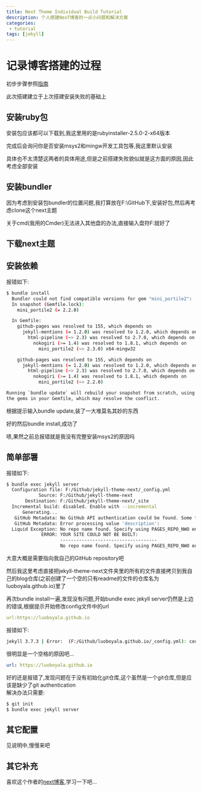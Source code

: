 ```yaml
---
title: Next Theme Individual Build Tutorial
description: 个人搭建NexT博客的一点小问题和解决方案
categories:
 - tutorial
tags: [jekyll]
---
```

# 记录博客搭建的过程

初步步骤参照[指南](http://theme-next.simpleyyt.com/getting-started.html)

此次搭建建立于上次搭建安装失败的基础上

## 安装ruby包

安装包应该都可以下载到,我这里用的是rubyinstaller-2.5.0-2-x64版本

完成后会询问你是否安装msys2和mingw开发工具包等,我这里默认安装

具体也不太清楚这两者的具体用途,但是之前搭建失败貌似就是这方面的原因,因此考虑全部安装

## 安装bundler

因为考虑到安装包bundler的位置问题,我打算放在F:\GitHub下,安装好包,然后再考虑clone这个next主题

关于cmd(我用的Cmder)无法进入其他盘的办法,直接输入盘符F:就好了

## 下载next主题

## 安装依赖

报错如下:

```sh
$ bundle install
  Bundler could not find compatible versions for gem "mini_portile2":
  In snapshot (Gemfile.lock):
    mini_portile2 (= 2.2.0)

  In Gemfile:
    github-pages was resolved to 155, which depends on
      jekyll-mentions (= 1.2.0) was resolved to 1.2.0, which depends on
        html-pipeline (~> 2.3) was resolved to 2.7.0, which depends on
          nokogiri (>= 1.4) was resolved to 1.8.1, which depends on
            mini_portile2 (~> 2.3.0) x64-mingw32

    github-pages was resolved to 155, which depends on
      jekyll-mentions (= 1.2.0) was resolved to 1.2.0, which depends on
        html-pipeline (~> 2.3) was resolved to 2.7.0, which depends on
          nokogiri (>= 1.4) was resolved to 1.8.1, which depends on
            mini_portile2 (~> 2.2.0)

Running `bundle update` will rebuild your snapshot from scratch, using only
the gems in your Gemfile, which may resolve the conflict.
```

根据提示输入bundle update,装了一大堆莫名其妙的东西

好的然后bundle install,成功了

啧,果然之前总报错就是我没有完整安装msys2的原因吗

## 简单部署

报错如下:

```sh
$ bundle exec jekyll server
  Configuration file: F:/Github/jekyll-theme-next/_config.yml
            Source: F:/Github/jekyll-theme-next
       Destination: F:/Github/jekyll-theme-next/_site
  Incremental build: disabled. Enable with --incremental
      Generating...
   GitHub Metadata: No GitHub API authentication could be found. Some fields may be missing or have incorrect data.
   GitHub Metadata: Error processing value 'description':
  Liquid Exception: No repo name found. Specify using PAGES_REPO_NWO environment variables, 'repository' in your configuration, or set up an 'origin' git remote pointing to your github.com repository. in /_layouts/post.html
             ERROR: YOUR SITE COULD NOT BE BUILT:
                    ------------------------------------
                    No repo name found. Specify using PAGES_REPO_NWO environment variables, 'repository' in your configuration, or set up an 'origin' git remote pointing to your github.com repository.
```

大意大概是需要指向我自己的GitHub repository吧

然后我这里考虑直接把jekyll-theme-next文件夹里的所有的文件直接拷贝到我自己的blog仓库(之前创建了一个空的只有readme的文件的仓库名为luoboyala.github.io)里了

再次bundle install一遍,发现没有问题,开始bundle exec jekyll server仍然是上边的错误,根据提示开始修改config文件中的url

```yml
url:https://luoboyala.github.io
```

报错如下:

```sh
jekyll 3.7.3 | Error:  (F:/Github/luoboyala.github.io/_config.yml): could not find expected ':' while scanning a simple key at line 17 column 1
```

很明显是一个空格的原因吧...

```yml
url: https://luoboyala.github.io
```

好的还是报错了,发现问题在于没有初始化git仓库,这个虽然是一个git仓库,但是应该是缺少了git authentication  
解决办法只需要:

```sh
$ git init
$ bundle exec jekyll server
```

## 其它配置

见说明中,慢慢来吧

## 其它补充

喜欢这个作者的[next博客](https://notes.wanghao.work/),学习一下吧...